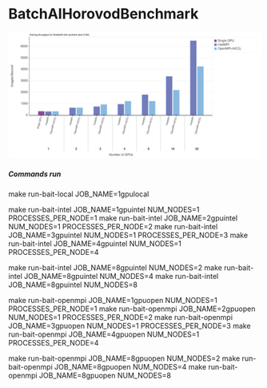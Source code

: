 # BatchAIHorovodBenchmark



![results](plot.svg "Logo Title Text 1")


##### Commands run
make run-bait-local JOB_NAME=1gpulocal

make run-bait-intel JOB_NAME=1gpuintel NUM_NODES=1 PROCESSES_PER_NODE=1
make run-bait-intel JOB_NAME=2gpuintel NUM_NODES=1 PROCESSES_PER_NODE=2
make run-bait-intel JOB_NAME=3gpuintel NUM_NODES=1 PROCESSES_PER_NODE=3
make run-bait-intel JOB_NAME=4gpuintel NUM_NODES=1 PROCESSES_PER_NODE=4

make run-bait-intel JOB_NAME=8gpuintel NUM_NODES=2
make run-bait-intel JOB_NAME=8gpuintel NUM_NODES=4
make run-bait-intel JOB_NAME=8gpuintel NUM_NODES=8


make run-bait-openmpi JOB_NAME=1gpuopen NUM_NODES=1 PROCESSES_PER_NODE=1
make run-bait-openmpi JOB_NAME=2gpuopen NUM_NODES=1 PROCESSES_PER_NODE=2
make run-bait-openmpi JOB_NAME=3gpuopen NUM_NODES=1 PROCESSES_PER_NODE=3
make run-bait-openmpi JOB_NAME=4gpuopen NUM_NODES=1 PROCESSES_PER_NODE=4

make run-bait-openmpi JOB_NAME=8gpuopen NUM_NODES=2
make run-bait-openmpi JOB_NAME=8gpuopen NUM_NODES=4
make run-bait-openmpi JOB_NAME=8gpuopen NUM_NODES=8

